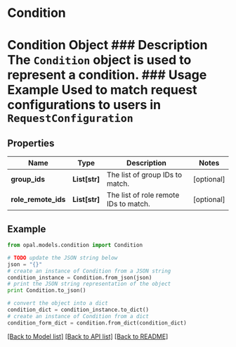 # Condition

# Condition Object ### Description The `Condition` object is used to represent a condition.  ### Usage Example Used to match request configurations to users in `RequestConfiguration`

## Properties

Name | Type | Description | Notes
------------ | ------------- | ------------- | -------------
**group_ids** | **List[str]** | The list of group IDs to match. | [optional] 
**role_remote_ids** | **List[str]** | The list of role remote IDs to match. | [optional] 

## Example

```python
from opal.models.condition import Condition

# TODO update the JSON string below
json = "{}"
# create an instance of Condition from a JSON string
condition_instance = Condition.from_json(json)
# print the JSON string representation of the object
print Condition.to_json()

# convert the object into a dict
condition_dict = condition_instance.to_dict()
# create an instance of Condition from a dict
condition_form_dict = condition.from_dict(condition_dict)
```
[[Back to Model list]](../README.md#documentation-for-models) [[Back to API list]](../README.md#documentation-for-api-endpoints) [[Back to README]](../README.md)



